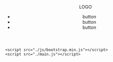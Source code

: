 <!DOCTYPE html>
<html lang="en">

<head>
  <meta charset="UTF-8">
  <meta name="viewport" content="width=device-width, initial-scale=1.0">
  <link rel="stylesheet" href="./css/bootstrap.min.css">
  <link rel="stylesheet" href="style.css">
  <title>TEST</title>
</head>

<body>
      <header>
        <nav>
          <span>LOGO</span>
          <ul>
            <li>button</li>
            <li>button</li>
            <li>button</li>
          </ul>
        </nav>
      </header>

    <script src="./js/bootstrap.min.js"></script>
    <script src="./main.js"></script>
</body>

</html>